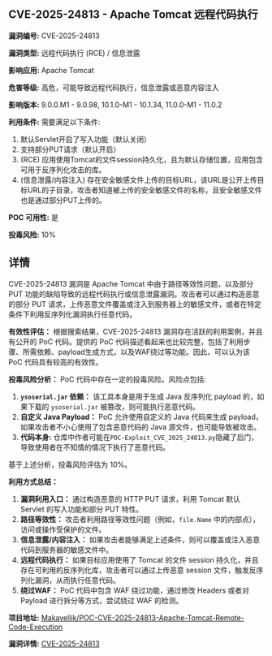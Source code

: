 ## CVE-2025-24813 - Apache Tomcat 远程代码执行

**漏洞编号:** CVE-2025-24813

**漏洞类型:** 远程代码执行 (RCE) / 信息泄露

**影响应用:** Apache Tomcat

**危害等级:** 高危，可能导致远程代码执行，信息泄露或恶意内容注入

**影响版本:** 9.0.0.M1 - 9.0.98, 10.1.0-M1 - 10.1.34, 11.0.0-M1 - 11.0.2

**利用条件:** 需要满足以下条件:
1. 默认Servlet开启了写入功能（默认关闭）
2. 支持部分PUT请求（默认开启）
3. (RCE) 应用使用Tomcat的文件session持久化，且为默认存储位置，应用包含可用于反序列化攻击的库。
4. (信息泄露/内容注入) 存在安全敏感文件上传的目标URL，该URL是公开上传目标URL的子目录，攻击者知道被上传的安全敏感文件的名称，且安全敏感文件也是通过部分PUT上传的。

**POC 可用性:** 是

**投毒风险:** 10%

## 详情

CVE-2025-24813 漏洞是 Apache Tomcat 中由于路径等效性问题，以及部分 PUT 功能的缺陷导致的远程代码执行或信息泄露漏洞。攻击者可以通过构造恶意的部分 PUT 请求，上传恶意文件覆盖或注入到服务器上的敏感文件，或者在特定条件下利用反序列化漏洞执行任意代码。

**有效性评估：** 根据搜索结果，CVE-2025-24813 漏洞存在活跃的利用案例，并且有公开的 PoC 代码。提供的 PoC 代码描述看起来也比较完整，包括了利用步骤、所需依赖、payload生成方式，以及WAF绕过等功能。因此，可以认为该 PoC 代码具有较高的有效性。

**投毒风险分析：** PoC 代码中存在一定的投毒风险。风险点包括:

1.  **`ysoserial.jar` 依赖：** 该工具本身是用于生成 Java 反序列化 payload 的，如果下载的 `ysoserial.jar` 被篡改，则可能执行恶意代码。
2.  **自定义 Java Payload：** PoC 允许使用自定义的 Java 代码来生成 payload，如果攻击者不小心使用了包含恶意代码的 Java 源文件，也可能导致被攻击。
3.  **代码本身:** 仓库中作者可能在`POC-Exploit_CVE_2025_24813.py`隐藏了后门，导致使用者在不知情的情况下执行了恶意代码。

基于上述分析，投毒风险评估为 10%。

**利用方式总结：**

1.  **漏洞利用入口：** 通过构造恶意的 HTTP PUT 请求，利用 Tomcat 默认 Servlet 的写入功能和部分 PUT 特性。
2.  **路径等效性：** 攻击者利用路径等效性问题（例如，`file.Name` 中的内部点），访问或操作受保护的文件。
3.  **信息泄露/内容注入：** 如果攻击者能够满足上述条件，则可以覆盖或注入恶意代码到服务器的敏感文件中。
4.  **远程代码执行：** 如果目标应用使用了 Tomcat 的文件 session 持久化，并且存在可利用的反序列化库，攻击者可以通过上传恶意 session 文件，触发反序列化漏洞，从而执行任意代码。
5.  **绕过WAF：** PoC 代码中包含 WAF 绕过功能，通过修改 Headers 或者对 Payload 进行拆分等方式，尝试绕过 WAF 的检测。

**项目地址:** [Makavellik/POC-CVE-2025-24813-Apache-Tomcat-Remote-Code-Execution](https://github.com/Makavellik/POC-CVE-2025-24813-Apache-Tomcat-Remote-Code-Execution)

**漏洞详情:** [CVE-2025-24813](https://nvd.nist.gov/vuln/detail/CVE-2025-24813)
